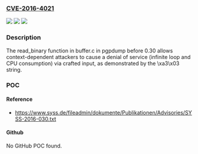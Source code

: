 ### [CVE-2016-4021](https://cve.mitre.org/cgi-bin/cvename.cgi?name=CVE-2016-4021)
![](https://img.shields.io/static/v1?label=Product&message=n%2Fa&color=blue)
![](https://img.shields.io/static/v1?label=Version&message=n%2Fa&color=blue)
![](https://img.shields.io/static/v1?label=Vulnerability&message=n%2Fa&color=brighgreen)

### Description

The read_binary function in buffer.c in pgpdump before 0.30 allows context-dependent attackers to cause a denial of service (infinite loop and CPU consumption) via crafted input, as demonstrated by the \xa3\x03 string.

### POC

#### Reference
- https://www.syss.de/fileadmin/dokumente/Publikationen/Advisories/SYSS-2016-030.txt

#### Github
No GitHub POC found.

